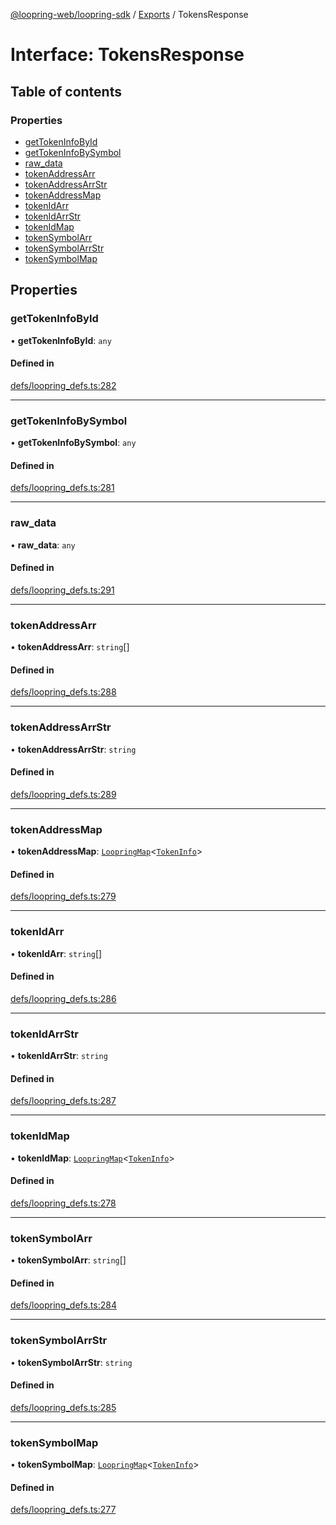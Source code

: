 [@loopring-web/loopring-sdk](../README.md) / [Exports](../modules.md) / TokensResponse

# Interface: TokensResponse

## Table of contents

### Properties

- [getTokenInfoById](TokensResponse.md#gettokeninfobyid)
- [getTokenInfoBySymbol](TokensResponse.md#gettokeninfobysymbol)
- [raw\_data](TokensResponse.md#raw_data)
- [tokenAddressArr](TokensResponse.md#tokenaddressarr)
- [tokenAddressArrStr](TokensResponse.md#tokenaddressarrstr)
- [tokenAddressMap](TokensResponse.md#tokenaddressmap)
- [tokenIdArr](TokensResponse.md#tokenidarr)
- [tokenIdArrStr](TokensResponse.md#tokenidarrstr)
- [tokenIdMap](TokensResponse.md#tokenidmap)
- [tokenSymbolArr](TokensResponse.md#tokensymbolarr)
- [tokenSymbolArrStr](TokensResponse.md#tokensymbolarrstr)
- [tokenSymbolMap](TokensResponse.md#tokensymbolmap)

## Properties

### getTokenInfoById

• **getTokenInfoById**: `any`

#### Defined in

[defs/loopring_defs.ts:282](https://github.com/Loopring/loopring_sdk/blob/4fed49a/src/defs/loopring_defs.ts#L282)

___

### getTokenInfoBySymbol

• **getTokenInfoBySymbol**: `any`

#### Defined in

[defs/loopring_defs.ts:281](https://github.com/Loopring/loopring_sdk/blob/4fed49a/src/defs/loopring_defs.ts#L281)

___

### raw\_data

• **raw\_data**: `any`

#### Defined in

[defs/loopring_defs.ts:291](https://github.com/Loopring/loopring_sdk/blob/4fed49a/src/defs/loopring_defs.ts#L291)

___

### tokenAddressArr

• **tokenAddressArr**: `string`[]

#### Defined in

[defs/loopring_defs.ts:288](https://github.com/Loopring/loopring_sdk/blob/4fed49a/src/defs/loopring_defs.ts#L288)

___

### tokenAddressArrStr

• **tokenAddressArrStr**: `string`

#### Defined in

[defs/loopring_defs.ts:289](https://github.com/Loopring/loopring_sdk/blob/4fed49a/src/defs/loopring_defs.ts#L289)

___

### tokenAddressMap

• **tokenAddressMap**: [`LoopringMap`](LoopringMap.md)<[`TokenInfo`](TokenInfo.md)\>

#### Defined in

[defs/loopring_defs.ts:279](https://github.com/Loopring/loopring_sdk/blob/4fed49a/src/defs/loopring_defs.ts#L279)

___

### tokenIdArr

• **tokenIdArr**: `string`[]

#### Defined in

[defs/loopring_defs.ts:286](https://github.com/Loopring/loopring_sdk/blob/4fed49a/src/defs/loopring_defs.ts#L286)

___

### tokenIdArrStr

• **tokenIdArrStr**: `string`

#### Defined in

[defs/loopring_defs.ts:287](https://github.com/Loopring/loopring_sdk/blob/4fed49a/src/defs/loopring_defs.ts#L287)

___

### tokenIdMap

• **tokenIdMap**: [`LoopringMap`](LoopringMap.md)<[`TokenInfo`](TokenInfo.md)\>

#### Defined in

[defs/loopring_defs.ts:278](https://github.com/Loopring/loopring_sdk/blob/4fed49a/src/defs/loopring_defs.ts#L278)

___

### tokenSymbolArr

• **tokenSymbolArr**: `string`[]

#### Defined in

[defs/loopring_defs.ts:284](https://github.com/Loopring/loopring_sdk/blob/4fed49a/src/defs/loopring_defs.ts#L284)

___

### tokenSymbolArrStr

• **tokenSymbolArrStr**: `string`

#### Defined in

[defs/loopring_defs.ts:285](https://github.com/Loopring/loopring_sdk/blob/4fed49a/src/defs/loopring_defs.ts#L285)

___

### tokenSymbolMap

• **tokenSymbolMap**: [`LoopringMap`](LoopringMap.md)<[`TokenInfo`](TokenInfo.md)\>

#### Defined in

[defs/loopring_defs.ts:277](https://github.com/Loopring/loopring_sdk/blob/4fed49a/src/defs/loopring_defs.ts#L277)
